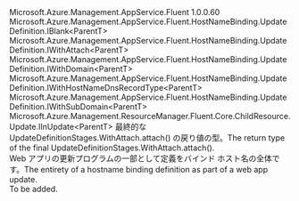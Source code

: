<Type Name="IUpdateDefinition&lt;ParentT&gt;" FullName="Microsoft.Azure.Management.AppService.Fluent.HostNameBinding.UpdateDefinition.IUpdateDefinition&lt;ParentT&gt;">
  <TypeSignature Language="C#" Value="public interface IUpdateDefinition&lt;ParentT&gt; : Microsoft.Azure.Management.AppService.Fluent.HostNameBinding.UpdateDefinition.IBlank&lt;ParentT&gt;, Microsoft.Azure.Management.AppService.Fluent.HostNameBinding.UpdateDefinition.IWithAttach&lt;ParentT&gt;, Microsoft.Azure.Management.AppService.Fluent.HostNameBinding.UpdateDefinition.IWithDomain&lt;ParentT&gt;, Microsoft.Azure.Management.AppService.Fluent.HostNameBinding.UpdateDefinition.IWithHostNameDnsRecordType&lt;ParentT&gt;, Microsoft.Azure.Management.AppService.Fluent.HostNameBinding.UpdateDefinition.IWithSubDomain&lt;ParentT&gt;, Microsoft.Azure.Management.ResourceManager.Fluent.Core.ChildResource.Update.IInUpdate&lt;ParentT&gt;" />
  <TypeSignature Language="ILAsm" Value=".class public interface auto ansi abstract IUpdateDefinition`1&lt;ParentT&gt; implements class Microsoft.Azure.Management.AppService.Fluent.HostNameBinding.UpdateDefinition.IBlank`1&lt;!ParentT&gt;, class Microsoft.Azure.Management.AppService.Fluent.HostNameBinding.UpdateDefinition.IWithAttach`1&lt;!ParentT&gt;, class Microsoft.Azure.Management.AppService.Fluent.HostNameBinding.UpdateDefinition.IWithDomain`1&lt;!ParentT&gt;, class Microsoft.Azure.Management.AppService.Fluent.HostNameBinding.UpdateDefinition.IWithHostNameDnsRecordType`1&lt;!ParentT&gt;, class Microsoft.Azure.Management.AppService.Fluent.HostNameBinding.UpdateDefinition.IWithSubDomain`1&lt;!ParentT&gt;, class Microsoft.Azure.Management.ResourceManager.Fluent.Core.ChildResource.Update.IInUpdate`1&lt;!ParentT&gt;" />
  <TypeSignature Language="DocId" Value="T:Microsoft.Azure.Management.AppService.Fluent.HostNameBinding.UpdateDefinition.IUpdateDefinition`1" />
  <TypeSignature Language="VB.NET" Value="Public Interface IUpdateDefinition(Of ParentT)&#xA;Implements IBlank(Of ParentT), IInUpdate(Of ParentT), IWithAttach(Of ParentT), IWithDomain(Of ParentT), IWithHostNameDnsRecordType(Of ParentT), IWithSubDomain(Of ParentT)" />
  <TypeSignature Language="F#" Value="type IUpdateDefinition&lt;'ParentT&gt; = interface&#xA;    interface IBlank&lt;'ParentT&gt;&#xA;    interface IWithDomain&lt;'ParentT&gt;&#xA;    interface IWithSubDomain&lt;'ParentT&gt;&#xA;    interface IWithHostNameDnsRecordType&lt;'ParentT&gt;&#xA;    interface IWithAttach&lt;'ParentT&gt;&#xA;    interface IInUpdate&lt;'ParentT&gt;" />
  <AssemblyInfo>
    <AssemblyName>Microsoft.Azure.Management.AppService.Fluent</AssemblyName>
    <AssemblyVersion>1.0.0.60</AssemblyVersion>
  </AssemblyInfo>
  <TypeParameters>
    <TypeParameter Name="ParentT" />
  </TypeParameters>
  <Interfaces>
    <Interface>
      <InterfaceName>Microsoft.Azure.Management.AppService.Fluent.HostNameBinding.UpdateDefinition.IBlank&lt;ParentT&gt;</InterfaceName>
    </Interface>
    <Interface>
      <InterfaceName>Microsoft.Azure.Management.AppService.Fluent.HostNameBinding.UpdateDefinition.IWithAttach&lt;ParentT&gt;</InterfaceName>
    </Interface>
    <Interface>
      <InterfaceName>Microsoft.Azure.Management.AppService.Fluent.HostNameBinding.UpdateDefinition.IWithDomain&lt;ParentT&gt;</InterfaceName>
    </Interface>
    <Interface>
      <InterfaceName>Microsoft.Azure.Management.AppService.Fluent.HostNameBinding.UpdateDefinition.IWithHostNameDnsRecordType&lt;ParentT&gt;</InterfaceName>
    </Interface>
    <Interface>
      <InterfaceName>Microsoft.Azure.Management.AppService.Fluent.HostNameBinding.UpdateDefinition.IWithSubDomain&lt;ParentT&gt;</InterfaceName>
    </Interface>
    <Interface>
      <InterfaceName>Microsoft.Azure.Management.ResourceManager.Fluent.Core.ChildResource.Update.IInUpdate&lt;ParentT&gt;</InterfaceName>
    </Interface>
  </Interfaces>
  <Docs>
    <typeparam name="ParentT"><span data-ttu-id="c6c04-101">最終的な UpdateDefinitionStages.WithAttach.attach() の戻り値の型。</span><span class="sxs-lookup"><span data-stu-id="c6c04-101">The return type of the final  UpdateDefinitionStages.WithAttach.attach().</span></span></typeparam>
    <summary>
            <span data-ttu-id="c6c04-102">Web アプリの更新プログラムの一部として定義をバインド ホスト名の全体です。</span><span class="sxs-lookup"><span data-stu-id="c6c04-102">The entirety of a hostname binding definition as part of a web app update.</span></span>
            </summary>
    <remarks>To be added.</remarks>
  </Docs>
  <Members />
</Type>